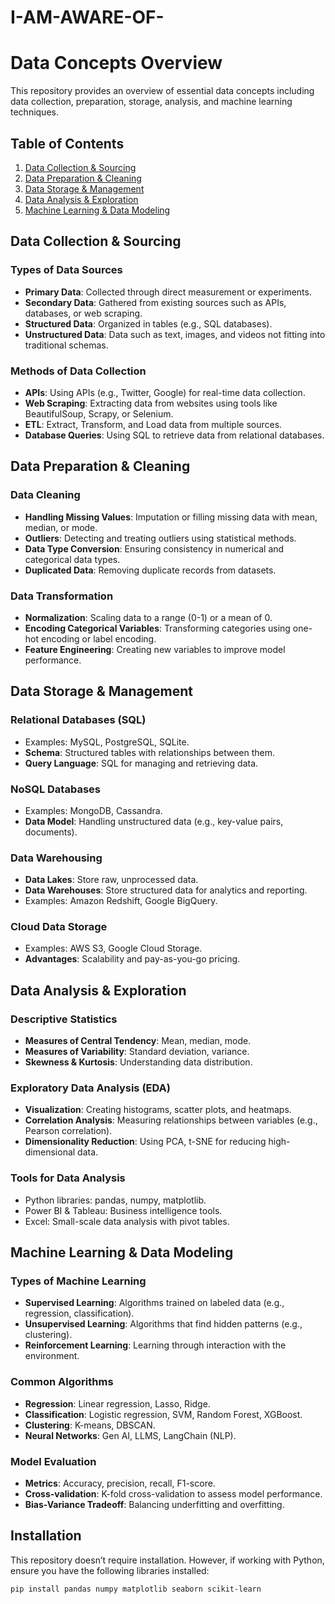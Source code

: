 # I-AM-AWARE-OF-

# Data Concepts Overview

This repository provides an overview of essential data concepts including data collection, preparation, storage, analysis, and machine learning techniques.

## Table of Contents
1. [Data Collection & Sourcing](#data-collection--sourcing)
2. [Data Preparation & Cleaning](#data-preparation--cleaning)
3. [Data Storage & Management](#data-storage--management)
4. [Data Analysis & Exploration](#data-analysis--exploration)
5. [Machine Learning & Data Modeling](#machine-learning--data-modeling)

## Data Collection & Sourcing

### Types of Data Sources
- **Primary Data**: Collected through direct measurement or experiments.
- **Secondary Data**: Gathered from existing sources such as APIs, databases, or web scraping.
- **Structured Data**: Organized in tables (e.g., SQL databases).
- **Unstructured Data**: Data such as text, images, and videos not fitting into traditional schemas.

### Methods of Data Collection
- **APIs**: Using APIs (e.g., Twitter, Google) for real-time data collection.
- **Web Scraping**: Extracting data from websites using tools like BeautifulSoup, Scrapy, or Selenium.
- **ETL**: Extract, Transform, and Load data from multiple sources.
- **Database Queries**: Using SQL to retrieve data from relational databases.

## Data Preparation & Cleaning

### Data Cleaning
- **Handling Missing Values**: Imputation or filling missing data with mean, median, or mode.
- **Outliers**: Detecting and treating outliers using statistical methods.
- **Data Type Conversion**: Ensuring consistency in numerical and categorical data types.
- **Duplicated Data**: Removing duplicate records from datasets.

### Data Transformation
- **Normalization**: Scaling data to a range (0-1) or a mean of 0.
- **Encoding Categorical Variables**: Transforming categories using one-hot encoding or label encoding.
- **Feature Engineering**: Creating new variables to improve model performance.

## Data Storage & Management

### Relational Databases (SQL)
- Examples: MySQL, PostgreSQL, SQLite.
- **Schema**: Structured tables with relationships between them.
- **Query Language**: SQL for managing and retrieving data.

### NoSQL Databases
- Examples: MongoDB, Cassandra.
- **Data Model**: Handling unstructured data (e.g., key-value pairs, documents).

### Data Warehousing
- **Data Lakes**: Store raw, unprocessed data.
- **Data Warehouses**: Store structured data for analytics and reporting.
- Examples: Amazon Redshift, Google BigQuery.

### Cloud Data Storage
- Examples: AWS S3, Google Cloud Storage.
- **Advantages**: Scalability and pay-as-you-go pricing.

## Data Analysis & Exploration

### Descriptive Statistics
- **Measures of Central Tendency**: Mean, median, mode.
- **Measures of Variability**: Standard deviation, variance.
- **Skewness & Kurtosis**: Understanding data distribution.

### Exploratory Data Analysis (EDA)
- **Visualization**: Creating histograms, scatter plots, and heatmaps.
- **Correlation Analysis**: Measuring relationships between variables (e.g., Pearson correlation).
- **Dimensionality Reduction**: Using PCA, t-SNE for reducing high-dimensional data.

### Tools for Data Analysis
- Python libraries: pandas, numpy, matplotlib.
- Power BI & Tableau: Business intelligence tools.
- Excel: Small-scale data analysis with pivot tables.

## Machine Learning & Data Modeling

### Types of Machine Learning
- **Supervised Learning**: Algorithms trained on labeled data (e.g., regression, classification).
- **Unsupervised Learning**: Algorithms that find hidden patterns (e.g., clustering).
- **Reinforcement Learning**: Learning through interaction with the environment.

### Common Algorithms
- **Regression**: Linear regression, Lasso, Ridge.
- **Classification**: Logistic regression, SVM, Random Forest, XGBoost.
- **Clustering**: K-means, DBSCAN.
- **Neural Networks**: Gen AI, LLMS, LangChain (NLP).

### Model Evaluation
- **Metrics**: Accuracy, precision, recall, F1-score.
- **Cross-validation**: K-fold cross-validation to assess model performance.
- **Bias-Variance Tradeoff**: Balancing underfitting and overfitting.

## Installation

This repository doesn’t require installation. However, if working with Python, ensure you have the following libraries installed:

```bash
pip install pandas numpy matplotlib seaborn scikit-learn
